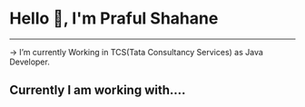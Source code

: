 <h1>Hello 👋, I'm Praful Shahane</h1>
 <hr/>
-> I’m currently Working in TCS(Tata Consultancy Services) as Java Developer.
<h2>Currently I am working  with....</h2>


<!---
praful-shahane/praful-shahane is a ✨ special ✨ repository because its `README.md` (this file) appears on your GitHub profile.
You can click the Preview link to take a look at your changes.
--->
